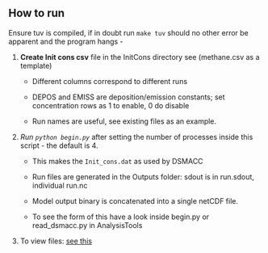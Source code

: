 
## How to run

Ensure tuv is compiled, if in doubt run `make tuv` should no other error
  be apparent and the program hangs -

1. **Create Init cons csv** file in the InitCons directory see (methane.csv as a template)

      * Different columns correspond to different runs
      
      * DEPOS and EMISS are deposition/emission constants; set concentration rows as 1 to enable,
        0 do disable
        
      * Run names are useful, see existing files as an example.
      
      
2. *Run `python begin.py`* after setting the number of processes inside
   this script - the default is 4.
  
      * This makes the `Init_cons.dat` as used by DSMACC
      
      * Run files are generated in the Outputs folder: sdout is in run.sdout, individual run.nc
      
      * Model output binary is concatenated into a single netCDF file. 
        
      * To see the form of this have a look inside begin.py or read_dsmacc.py
        in AnalysisTools

3. To view files: [see this](src/docs/view_results.md)
